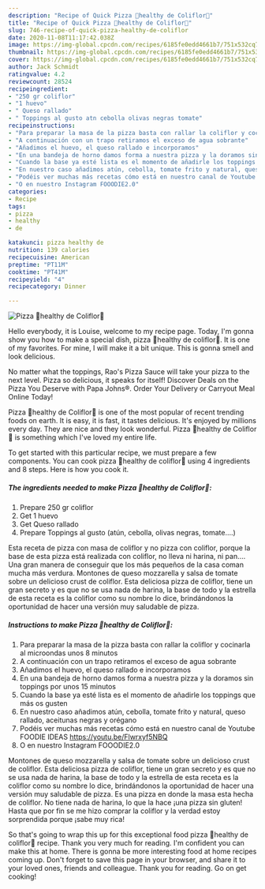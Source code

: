 ```yaml
---
description: "Recipe of Quick Pizza 🍕healthy de Coliflor🥦"
title: "Recipe of Quick Pizza 🍕healthy de Coliflor🥦"
slug: 746-recipe-of-quick-pizza-healthy-de-coliflor
date: 2020-11-08T11:17:42.038Z
image: https://img-global.cpcdn.com/recipes/6185fe0edd4661b7/751x532cq70/pizza-🍕healthy-de-coliflor🥦-foto-principal.jpg
thumbnail: https://img-global.cpcdn.com/recipes/6185fe0edd4661b7/751x532cq70/pizza-🍕healthy-de-coliflor🥦-foto-principal.jpg
cover: https://img-global.cpcdn.com/recipes/6185fe0edd4661b7/751x532cq70/pizza-🍕healthy-de-coliflor🥦-foto-principal.jpg
author: Jack Schmidt
ratingvalue: 4.2
reviewcount: 28524
recipeingredient:
- "250 gr coliflor"
- "1 huevo"
- " Queso rallado"
- " Toppings al gusto atn cebolla olivas negras tomate"
recipeinstructions:
- "Para preparar la masa de la pizza basta con rallar la coliflor y cocinarla al microondas unos 8 minutos"
- "A continuación con un trapo retiramos el exceso de agua sobrante"
- "Añadimos el huevo, el queso rallado e incorporamos"
- "En una bandeja de horno damos forma a nuestra pizza y la doramos sin toppings por unos 15 minutos"
- "Cuando la base ya esté lista es el momento de añadirle los toppings que más os gusten"
- "En nuestro caso añadimos atún, cebolla, tomate frito y natural, queso rallado, aceitunas negras y orégano"
- "Podéis ver muchas más recetas cómo está en nuestro canal de Youtube FOODIE IDEAS https://youtu.be/Flwrxyf5NBQ"
- "O en nuestro Instagram FOOODIE2.0"
categories:
- Recipe
tags:
- pizza
- healthy
- de

katakunci: pizza healthy de 
nutrition: 139 calories
recipecuisine: American
preptime: "PT11M"
cooktime: "PT41M"
recipeyield: "4"
recipecategory: Dinner

---
```



![Pizza 🍕healthy de Coliflor🥦](https://img-global.cpcdn.com/recipes/6185fe0edd4661b7/751x532cq70/pizza-🍕healthy-de-coliflor🥦-foto-principal.jpg)

Hello everybody, it is Louise, welcome to my recipe page. Today, I'm gonna show you how to make a special dish, pizza 🍕healthy de coliflor🥦. It is one of my favorites. For mine, I will make it a bit unique. This is gonna smell and look delicious.

No matter what the toppings, Rao&#39;s Pizza Sauce will take your pizza to the next level. Pizza so delicious, it speaks for itself! Discover Deals on the Pizza You Deserve with Papa Johns®. Order Your Delivery or Carryout Meal Online Today!

Pizza 🍕healthy de Coliflor🥦 is one of the most popular of recent trending foods on earth. It is easy, it is fast, it tastes delicious. It's enjoyed by millions every day. They are nice and they look wonderful. Pizza 🍕healthy de Coliflor🥦 is something which I've loved my entire life.


To get started with this particular recipe, we must prepare a few components. You can cook pizza 🍕healthy de coliflor🥦 using 4 ingredients and 8 steps. Here is how you cook it.

<!--inarticleads1-->

##### The ingredients needed to make Pizza 🍕healthy de Coliflor🥦:

1. Prepare 250 gr coliflor
1. Get 1 huevo
1. Get  Queso rallado
1. Prepare  Toppings al gusto (atún, cebolla, olivas negras, tomate....)


Esta receta de pizza con masa de coliflor y no pizza con coliflor, porque la base de esta pizza está realizada con coliflor, no lleva ni harina, ni pan…. Una gran manera de conseguir que los más pequeños de la casa coman mucha más verdura. Montones de queso mozzarella y salsa de tomate sobre un delicioso crust de coliflor. Esta deliciosa pizza de coliflor, tiene un gran secreto y es que no se usa nada de harina, la base de todo y la estrella de esta receta es la coliflor como su nombre lo dice, brindándonos la oportunidad de hacer una versión muy saludable de pizza. 

<!--inarticleads2-->

##### Instructions to make Pizza 🍕healthy de Coliflor🥦:

1. Para preparar la masa de la pizza basta con rallar la coliflor y cocinarla al microondas unos 8 minutos
1. A continuación con un trapo retiramos el exceso de agua sobrante
1. Añadimos el huevo, el queso rallado e incorporamos
1. En una bandeja de horno damos forma a nuestra pizza y la doramos sin toppings por unos 15 minutos
1. Cuando la base ya esté lista es el momento de añadirle los toppings que más os gusten
1. En nuestro caso añadimos atún, cebolla, tomate frito y natural, queso rallado, aceitunas negras y orégano
1. Podéis ver muchas más recetas cómo está en nuestro canal de Youtube FOODIE IDEAS https://youtu.be/Flwrxyf5NBQ
1. O en nuestro Instagram FOOODIE2.0


Montones de queso mozzarella y salsa de tomate sobre un delicioso crust de coliflor. Esta deliciosa pizza de coliflor, tiene un gran secreto y es que no se usa nada de harina, la base de todo y la estrella de esta receta es la coliflor como su nombre lo dice, brindándonos la oportunidad de hacer una versión muy saludable de pizza. Es una pizza en donde la masa esta hecha de coliflor. No tiene nada de harina, lo que la hace ¡una pizza sin gluten! Hasta que por fin se me hizo comprar la coliflor y la verdad estoy sorprendida porque ¡sabe muy rica! 

So that's going to wrap this up for this exceptional food pizza 🍕healthy de coliflor🥦 recipe. Thank you very much for reading. I'm confident you can make this at home. There is gonna be more interesting food at home recipes coming up. Don't forget to save this page in your browser, and share it to your loved ones, friends and colleague. Thank you for reading. Go on get cooking!
